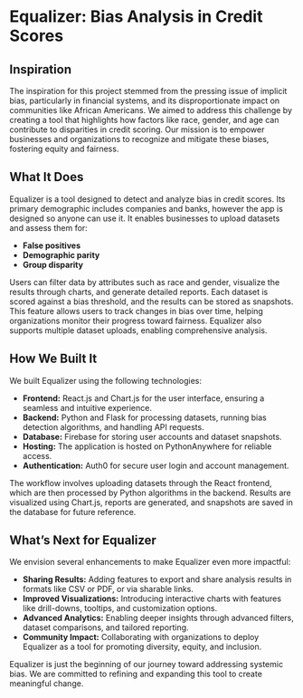 # Equalizer: Bias Analysis in Credit Scores

## Inspiration
The inspiration for this project stemmed from the pressing issue of implicit bias, particularly in financial systems, and its disproportionate impact on communities like African Americans. We aimed to address this challenge by creating a tool that highlights how factors like race, gender, and age can contribute to disparities in credit scoring. Our mission is to empower businesses and organizations to recognize and mitigate these biases, fostering equity and fairness.

## What It Does
Equalizer is a tool designed to detect and analyze bias in credit scores. Its primary demographic includes companies and banks, however the app is designed so anyone can use it.
It enables businesses to upload datasets and assess them for:
- **False positives**
- **Demographic parity**
- **Group disparity**

Users can filter data by attributes such as race and gender, visualize the results through charts, and generate detailed reports. Each dataset is scored against a bias threshold, and the results can be stored as snapshots. This feature allows users to track changes in bias over time, helping organizations monitor their progress toward fairness. Equalizer also supports multiple dataset uploads, enabling comprehensive analysis.

## How We Built It
We built Equalizer using the following technologies:
- **Frontend:** React.js and Chart.js for the user interface, ensuring a seamless and intuitive experience.
- **Backend:** Python and Flask for processing datasets, running bias detection algorithms, and handling API requests.
- **Database:** Firebase for storing user accounts and dataset snapshots.
- **Hosting:** The application is hosted on PythonAnywhere for reliable access.
- **Authentication:** Auth0 for secure user login and account management.

The workflow involves uploading datasets through the React frontend, which are then processed by Python algorithms in the backend. Results are visualized using Chart.js, reports are generated, and snapshots are saved in the database for future reference.

## What’s Next for Equalizer
We envision several enhancements to make Equalizer even more impactful:
- **Sharing Results:** Adding features to export and share analysis results in formats like CSV or PDF, or via sharable links.
- **Improved Visualizations:** Introducing interactive charts with features like drill-downs, tooltips, and customization options.
- **Advanced Analytics:** Enabling deeper insights through advanced filters, dataset comparisons, and tailored reporting.
- **Community Impact:** Collaborating with organizations to deploy Equalizer as a tool for promoting diversity, equity, and inclusion.

Equalizer is just the beginning of our journey toward addressing systemic bias. We are committed to refining and expanding this tool to create meaningful change.
